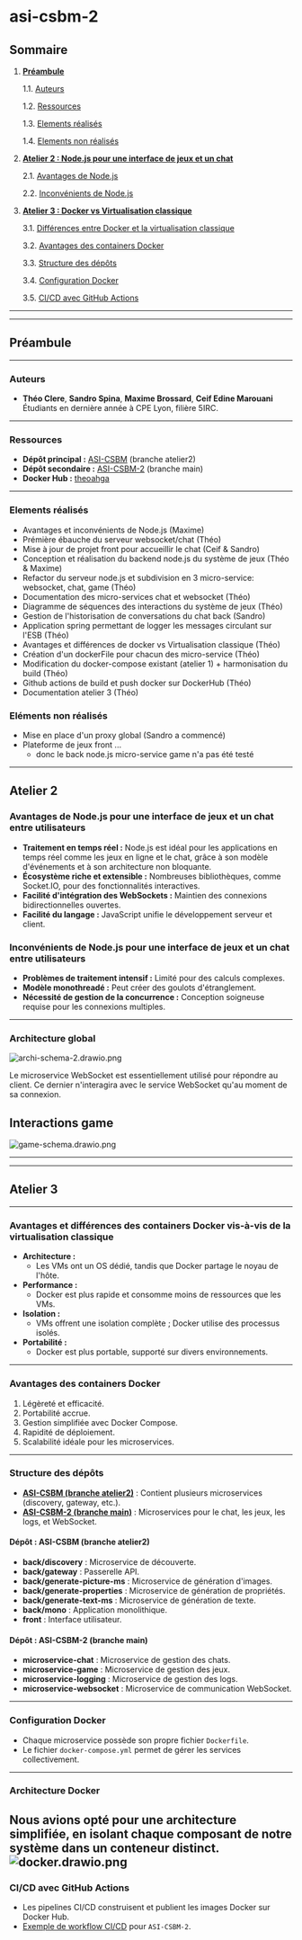 # asi-csbm-2

## Sommaire

1. [**Préambule**](#préambule)

   1.1. [Auteurs](#auteurs)  

   1.2. [Ressources](#ressources) 

   1.3. [Elements réalisés](#elements-réalisés) 

   1.4. [Elements non réalisés](#eléments-non-réalisés)

2. [**Atelier 2 : Node.js pour une interface de jeux et un chat**](#atelier-2)

   2.1. [Avantages de Node.js](#avantages-de-nodejs-pour-une-interface-de-jeux-et-un-chat-entre-utilisateurs)  

   2.2. [Inconvénients de Node.js](#inconvénients-de-nodejs-pour-une-interface-de-jeux-et-un-chat-entre-utilisateurs)

3. [**Atelier 3 : Docker vs Virtualisation classique**](#atelier-3)  

   3.1. [Différences entre Docker et la virtualisation classique](#avantages-et-différences-des-containers-docker-vis-à-vis-de-la-virtualisation-classique)  

   3.2. [Avantages des containers Docker](#avantages-des-containers-docker)  

   3.3. [Structure des dépôts](#structure-des-dépôts)  

   3.4. [Configuration Docker](#configuration-docker)  

   3.5. [CI/CD avec GitHub Actions](#cicd-avec-github-actions)

---

---

## Préambule

--- 

### Auteurs

- **Théo Clere**, **Sandro Spina**, **Maxime Brossard**, **Ceif Edine Marouani**  
  Étudiants en dernière année à CPE Lyon, filière 5IRC.

---

### Ressources

- **Dépôt principal :** [ASI-CSBM](https://github.com/SandroSpina698/ASI-CSBM) (branche atelier2)
- **Dépôt secondaire :** [ASI-CSBM-2](https://github.com/theoahga/asi-csbm-2) (branche main)
- **Docker Hub :** [theoahga](https://hub.docker.com/u/theoahga)

---

### Elements réalisés

- Avantages et inconvénients de Node.js (Maxime) 
- Prémière ébauche du serveur websocket/chat (Théo)
- Mise à jour de projet front pour accueillir le chat (Ceif & Sandro)
- Conception et réalisation du backend node.js du système de jeux (Théo & Maxime)
- Refactor du serveur node.js et subdivision en 3 micro-service: websocket, chat, game (Théo)
- Documentation des micro-services chat et websocket (Théo)
- Diagramme de séquences des interactions du système de jeux (Théo)
- Gestion de l'historisation de conversations du chat back (Sandro)
- Application spring permettant de logger les messages circulant sur l'ESB (Théo)
- Avantages et différences de docker vs Virtualisation classique (Théo)
- Création d'un dockerFile pour chacun des micro-service (Théo)
- Modification du docker-compose existant (atelier 1) + harmonisation du build (Théo)
- Github actions de build et push docker sur DockerHub (Théo)
- Documentation atelier 3 (Théo)

### Eléments non réalisés
- Mise en place d'un proxy global (Sandro a commencé) 
- Plateforme de jeux front ...
    - donc le back node.js micro-service game n'a pas été testé

---
## Atelier 2

### Avantages de Node.js pour une interface de jeux et un chat entre utilisateurs

- **Traitement en temps réel :** Node.js est idéal pour les applications en temps réel comme les jeux en ligne et le chat, grâce à son modèle d'événements et à son architecture non bloquante.
- **Écosystème riche et extensible :** Nombreuses bibliothèques, comme Socket.IO, pour des fonctionnalités interactives.
- **Facilité d'intégration des WebSockets :** Maintien des connexions bidirectionnelles ouvertes.
- **Facilité du langage :** JavaScript unifie le développement serveur et client.

### Inconvénients de Node.js pour une interface de jeux et un chat entre utilisateurs

- **Problèmes de traitement intensif :** Limité pour des calculs complexes.
- **Modèle monothreadé :** Peut créer des goulots d'étranglement.
- **Nécessité de gestion de la concurrence :** Conception soigneuse requise pour les connexions multiples.

---

### Architecture global

![archi-schema-2.drawio.png](doc%2Farchi-schema-2.drawio.png)

Le microservice WebSocket est essentiellement utilisé pour répondre au client. Ce dernier n'interagira avec le service WebSocket qu'au moment de sa connexion.

## Interactions game

![game-schema.drawio.png](doc/game-schema.drawio.png)

---

---

## Atelier 3

---

### Avantages et différences des containers Docker vis-à-vis de la virtualisation classique

- **Architecture :**
  - Les VMs ont un OS dédié, tandis que Docker partage le noyau de l'hôte.
- **Performance :**
  - Docker est plus rapide et consomme moins de ressources que les VMs.
- **Isolation :**
  - VMs offrent une isolation complète ; Docker utilise des processus isolés.
- **Portabilité :**
  - Docker est plus portable, supporté sur divers environnements.

---

### Avantages des containers Docker

1. Légèreté et efficacité.
2. Portabilité accrue.
3. Gestion simplifiée avec Docker Compose.
4. Rapidité de déploiement.
5. Scalabilité idéale pour les microservices.

---

### Structure des dépôts

- **[ASI-CSBM (branche atelier2)](https://github.com/SandroSpina698/ASI-CSBM)** : Contient plusieurs microservices (discovery, gateway, etc.).
- **[ASI-CSBM-2 (branche main)](https://github.com/theoahga/asi-csbm-2)** : Microservices pour le chat, les jeux, les logs, et WebSocket.

#### Dépôt : ASI-CSBM (branche atelier2)

- **back/discovery** : Microservice de découverte.
- **back/gateway** : Passerelle API.
- **back/generate-picture-ms** : Microservice de génération d'images.
- **back/generate-properties** : Microservice de génération de propriétés.
- **back/generate-text-ms** : Microservice de génération de texte.
- **back/mono** : Application monolithique.
- **front** : Interface utilisateur.

#### Dépôt : ASI-CSBM-2 (branche main)

- **microservice-chat** : Microservice de gestion des chats.
- **microservice-game** : Microservice de gestion des jeux.
- **microservice-logging** : Microservice de gestion des logs.
- **microservice-websocket** : Microservice de communication WebSocket.

---

### Configuration Docker

- Chaque microservice possède son propre fichier `Dockerfile`.
- Le fichier `docker-compose.yml` permet de gérer les services collectivement.

---

### Architecture Docker

Nous avions opté pour une architecture simplifiée, en isolant chaque composant de notre système dans un conteneur distinct. 
![docker.drawio.png](doc%2Fdocker.drawio.png)
---

### CI/CD avec GitHub Actions

- Les pipelines CI/CD construisent et publient les images Docker sur Docker Hub.
- [Exemple de workflow CI/CD](.github/workflows/docker-image.yml) pour `ASI-CSBM-2`.


